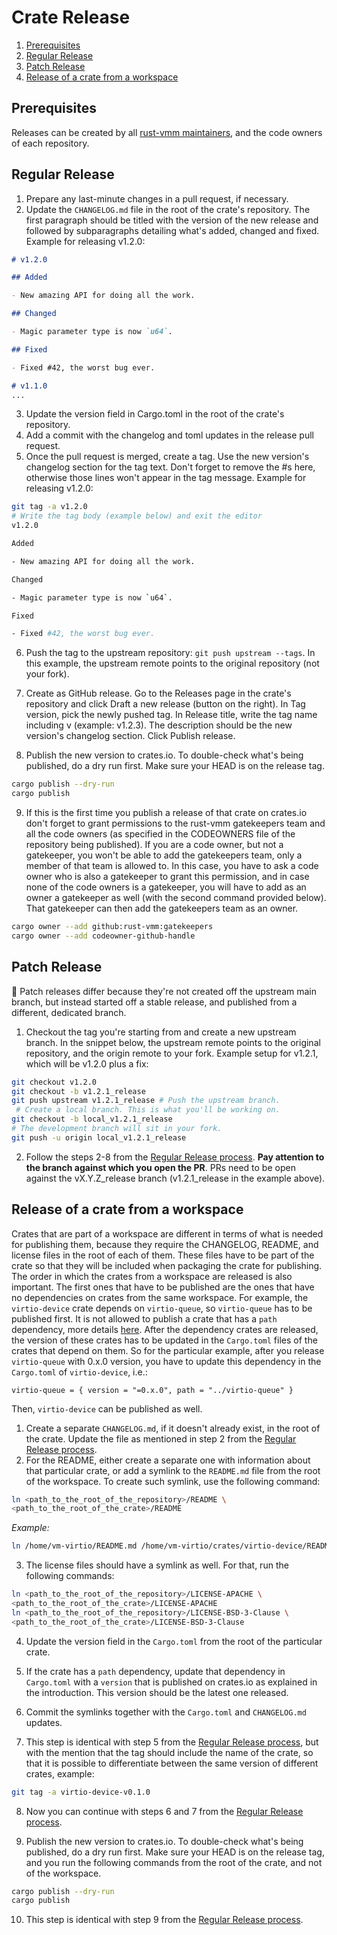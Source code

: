 # Crate Release

1. [Prerequisites](#prerequisites)
2. [Regular Release](#regular-release)
3. [Patch Release](#patch-release)
4. [Release of a crate from a workspace](#release-of-a-crate-from-a-workspace)

## Prerequisites

Releases can be created by all [rust-vmm maintainers](../../GATEKEEPERS.md),
and the code owners of each repository.

## Regular Release

1. Prepare any last-minute changes in a pull request, if necessary.
2. Update the `CHANGELOG.md` file in the root of the crate's repository. The
   first paragraph should be titled with the version of the new release and
   followed by subparagraphs detailing what's added, changed and fixed.
   Example for releasing v1.2.0:

```md
# v1.2.0

## Added

- New amazing API for doing all the work.

## Changed

- Magic parameter type is now `u64`.

## Fixed

- Fixed #42, the worst bug ever.

# v1.1.0
...
```

3. Update the version field in Cargo.toml in the root of the crate's
   repository.
4. Add a commit with the changelog and toml updates in the release pull
   request.
5. Once the pull request is merged, create a tag. Use the new version's
   changelog section for the tag text. Don't forget to remove the #s here,
   otherwise those lines won't appear in the tag message.
   Example for releasing v1.2.0:

```bash
git tag -a v1.2.0
# Write the tag body (example below) and exit the editor
v1.2.0

Added

- New amazing API for doing all the work.

Changed

- Magic parameter type is now `u64`.

Fixed

- Fixed #42, the worst bug ever.
```

6. Push the tag to the upstream repository: `git push upstream --tags`. In this
   example, the upstream remote points to the original repository (not your
   fork).

7. Create as GitHub release. Go to the Releases page in the crate's repository
   and click Draft a new release (button on the right). In Tag version, pick
   the newly pushed tag. In Release title, write the tag name including v
   (example: v1.2.3). The description should be the new version's changelog
   section. Click Publish release.
8. Publish the new version to crates.io. To double-check what's being
   published, do a dry run first. Make sure your HEAD is on the release tag.

```bash
cargo publish --dry-run
cargo publish
```

9. If this is the first time you publish a release of that crate on crates.io
   don't forget to grant permissions to the rust-vmm gatekeepers team and all
   the code owners (as specified in the CODEOWNERS file of the repository being
   published). If you are a code owner, but not a gatekeeper, you won't be
   able to add the gatekeepers team, only a member of that team is allowed to.
   In this case, you have to ask a code owner who is also a gatekeeper to
   grant this permission, and in case none of the code owners is a gatekeeper,
   you will have to add as an owner a gatekeeper as well (with the second
   command provided below). That gatekeeper can then add the gatekeepers team
   as an owner.

```bash
cargo owner --add github:rust-vmm:gatekeepers
cargo owner --add codeowner-github-handle
```

## Patch Release

:memo: Patch releases differ because they're not created off the
upstream main branch, but instead started off a stable release, and published
from a different, dedicated branch.

1. Checkout the tag you're starting from and create a new upstream branch. In
   the snippet below, the upstream remote points to the original repository,
   and the origin remote to your fork.
   Example setup for v1.2.1, which will be v1.2.0 plus a fix:

```bash
git checkout v1.2.0
git checkout -b v1.2.1_release
git push upstream v1.2.1_release # Push the upstream branch.
 # Create a local branch. This is what you'll be working on.
git checkout -b local_v1.2.1_release
# The development branch will sit in your fork.
git push -u origin local_v1.2.1_release
```

2. Follow the steps 2-8 from the [Regular Release process](#regular-release).
   **Pay attention to the branch against which you open the PR**. PRs need to be
   open against the vX.Y.Z_release branch (v1.2.1_release in the example
   above).

## Release of a crate from a workspace

Crates that are part of a workspace are different in terms of what is needed
for publishing them, because they require the CHANGELOG, README, and license
files in the root of each of them. These files have to be part of the crate so
that they will be included when packaging the crate for publishing.
The order in which the crates from a workspace are released is also important.
The first ones that have to be published are the ones that have no dependencies
on crates from the same workspace. For example, the `virtio-device` crate
depends on `virtio-queue`, so `virtio-queue` has to be published first. It is
not allowed to publish a crate that has a `path` dependency, more details
[here](https://doc.rust-lang.org/cargo/reference/specifying-dependencies.html#multiple-locations).
After the dependency crates are released, the version of these crates has to
be updated in the `Cargo.toml` files of the crates that depend on them.
So for the particular example, after you release `virtio-queue` with 0.x.0
version, you have to update this dependency in the `Cargo.toml` of
`virtio-device`, i.e.:

`virtio-queue = { version = "=0.x.0", path = "../virtio-queue" }`

Then, `virtio-device` can be published as well.

1. Create a separate `CHANGELOG.md`, if it doesn't already exist, in the root
   of the crate. Update the file as mentioned in step 2 from the
   [Regular Release process](#regular-release).
2. For the README, either create a separate one with information about that
   particular crate, or add a symlink to the `README.md` file from the root of
   the workspace. To create such symlink, use the following command:

```bash
ln <path_to_the_root_of_the_repository>/README \
<path_to_the_root_of_the_crate>/README
```

*Example:*

```bash
ln /home/vm-virtio/README.md /home/vm-virtio/crates/virtio-device/README.md
```

3. The license files should have a symlink as well. For that, run the following
   commands:

```bash
ln <path_to_the_root_of_the_repository>/LICENSE-APACHE \
<path_to_the_root_of_the_crate>/LICENSE-APACHE
ln <path_to_the_root_of_the_repository>/LICENSE-BSD-3-Clause \
<path_to_the_root_of_the_crate>/LICENSE-BSD-3-Clause
```

4. Update the version field in the `Cargo.toml` from the root of the particular
   crate.

5. If the crate has a `path` dependency, update that dependency in `Cargo.toml`
   with a `version` that is published on crates.io as explained in the
   introduction. This version should be the latest one released.

6. Commit the symlinks together with the `Cargo.toml` and `CHANGELOG.md`
   updates.

7. This step is identical with step 5 from the
   [Regular Release process](#regular-release), but with the mention that the
   tag should include the name of the crate, so that it is possible to
   differentiate between the same version of different crates, example:
   
```bash
git tag -a virtio-device-v0.1.0
```

8. Now you can continue with steps 6 and 7 from the
   [Regular Release process](#regular-release).

9. Publish the new version to crates.io. To double-check what's being
   published, do a dry run first. Make sure your HEAD is on the release tag,
   and you run the following commands from the root of the crate, and not of
   the workspace.

```bash
cargo publish --dry-run
cargo publish
```

10. This step is identical with step 9 from the
    [Regular Release process](#regular-release).
